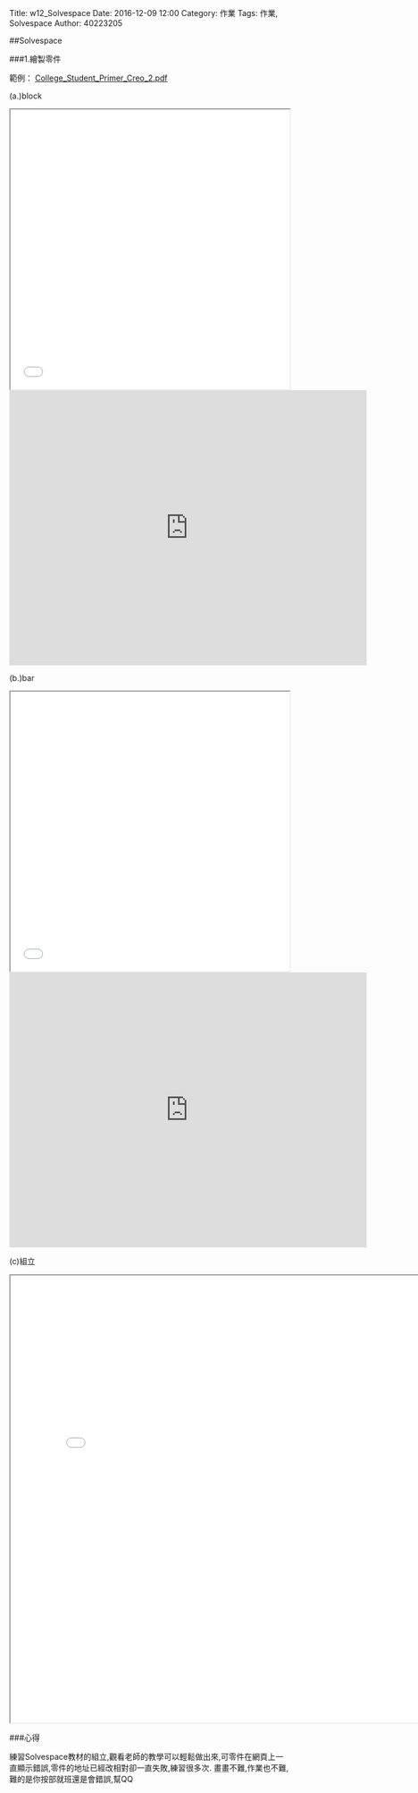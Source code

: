 Title: w12_Solvespace
Date: 2016-12-09 12:00
Category: 作業
Tags: 作業, Solvespace
Author: 40223205

##Solvespace

###1.繪製零件

範例： <a href="./../data/w12/College_Student_Primer_Creo_2.pdf">College_Student_Primer_Creo_2.pdf</a>

(a.)block

<iframe src="../w12_Solvespace/block.html" width="500" height="500"></iframe>

<iframe src="https://player.vimeo.com/video/194924122" width="640" height="492" frameborder="0" webkitallowfullscreen mozallowfullscreen allowfullscreen></iframe>

(b.)bar

<iframe src="../w12_Solvespace/bar.html" width="500" height="500"></iframe>

<iframe src="https://player.vimeo.com/video/194933777" width="640" height="492" frameborder="0" webkitallowfullscreen mozallowfullscreen allowfullscreen></iframe>

(c)組立

<iframe src="../w12_Solvespace/w12.html" width="800" height="800"></iframe>


###心得

練習Solvespace教材的組立,觀看老師的教學可以輕鬆做出來,可零件在網頁上一直顯示錯誤,零件的地址已經改相對卻一直失敗,練習很多次.
畫畫不難,作業也不難,難的是你按部就班還是會錯誤,幫QQ
